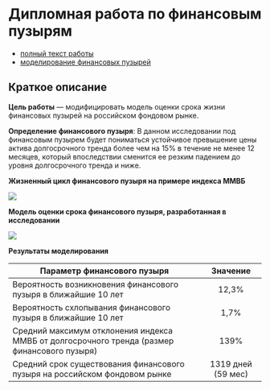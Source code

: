 # Дипломная работа по финансовым пузырям

- [полный текст работы](https://github.com/mileevamaria/financial-bubble/blob/master/diploma.pdf)
- [моделирование финансовых пузырей](https://github.com/mileevamaria/financial-bubble/blob/master/model.ipynb)

## Краткое описание

**Цель работы** — модифицировать модель оценки срока жизни финансовых пузырей на российском фондовом рынке.

**Определение финансового пузыря**:
В данном исследовании под финансовым пузырем будет пониматься устойчивое превышение цены актива долгосрочного тренда более чем на 15% в течение не менее 12 месяцев, который впоследствии сменится ее резким падением до уровня долгосрочного тренда и ниже.

**Жизненный цикл финансового пузыря на примере индекса ММВБ**

![](https://github.com/mileevamaria/financial-bubble/blob/master/img/stages.png)


**Модель оценки срока финансового пузыря, разработанная в исследовании**

![](https://github.com/mileevamaria/financial-bubble/blob/master/img/model.png)


**Результаты моделирования**

| Параметр финансового пузыря                                         |   Значение  |
| --------------------------------------------------------------------|    :----:   |
| Вероятность возникновения финансового пузыря в ближайшие 10 лет     | 12,3%       |
| Вероятность схлопывания финансового пузыря в ближайшие 10 лет       | 1,7%        |
| Средний максимум отклонения индекса ММВБ от долгосрочного тренда (размер финансового пузыря)       | 139%        |
| Средний срок существования финансового пузыря на российском фондовом рынке      | 1319 дней (59 мес)        |
